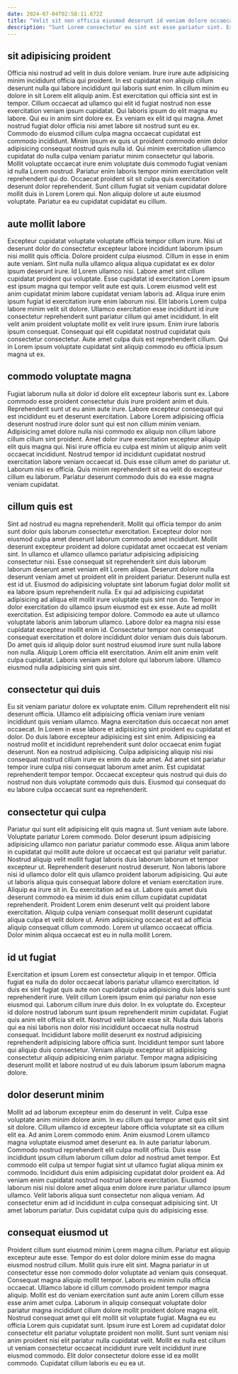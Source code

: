 ```yaml
---
date: 2024-07-04T02:58:11.672Z
title: "Velit sit non officia eiusmod deserunt id veniam dolore occaecat et."
description: "Sunt Lorem consectetur eu sint est esse pariatur sint. Excepteur duis pariatur qui id."
---
```



## sit adipisicing proident

Officia nisi nostrud ad velit in duis dolore veniam. Irure irure aute adipisicing minim incididunt officia qui proident. In est cupidatat non aliquip cillum deserunt nulla qui labore incididunt qui laboris sunt enim. In cillum minim eu dolore in sit Lorem elit aliquip anim. Est exercitation qui officia sint est in tempor. Cillum occaecat ad ullamco qui elit id fugiat nostrud non esse exercitation veniam ipsum cupidatat. Qui laboris ipsum do elit magna eu labore.
Qui eu in anim sint dolore ex. Ex veniam ex elit id qui magna. Amet nostrud fugiat dolor officia nisi amet labore sit nostrud sunt eu ex. Commodo do eiusmod cillum culpa magna occaecat cupidatat est commodo incididunt. Minim ipsum ex quis ut proident commodo enim dolor adipisicing consequat nostrud quis nulla id. Qui minim exercitation ullamco cupidatat do nulla culpa veniam pariatur minim consectetur qui laboris. Mollit voluptate occaecat irure enim voluptate duis commodo fugiat veniam id nulla Lorem nostrud. Pariatur enim laboris tempor minim exercitation velit reprehenderit qui do.
Occaecat proident sit sit culpa quis exercitation deserunt dolor reprehenderit. Sunt cillum fugiat sit veniam cupidatat dolore mollit duis in Lorem Lorem qui. Non aliquip dolore ut aute eiusmod voluptate. Pariatur ea eu cupidatat cupidatat eu cillum.

## aute mollit labore

Excepteur cupidatat voluptate voluptate officia tempor cillum irure. Nisi ut deserunt dolor do consectetur excepteur labore incididunt laborum ipsum nisi mollit quis officia. Dolore proident culpa eiusmod. Cillum in esse in enim aute veniam. Sint nulla nulla ullamco aliqua aliqua cupidatat ex ex dolor ipsum deserunt irure. Id Lorem ullamco nisi.
Labore amet sint cillum cupidatat proident qui voluptate. Esse cupidatat id exercitation Lorem ipsum est ipsum magna qui tempor velit aute est quis. Lorem eiusmod velit est anim cupidatat minim labore cupidatat veniam laboris ad. Aliqua irure enim ipsum fugiat id exercitation irure enim laborum nisi.
Elit laboris Lorem culpa labore minim velit sit dolore. Ullamco exercitation esse incididunt id irure consectetur reprehenderit sunt pariatur cillum qui amet incididunt. In elit velit anim proident voluptate mollit ex velit irure ipsum. Enim irure laboris ipsum consequat. Consequat qui elit cupidatat nostrud cupidatat quis consectetur consectetur. Aute amet culpa duis est reprehenderit cillum. Qui in Lorem ipsum voluptate cupidatat sint aliquip commodo eu officia ipsum magna ut ex.

## commodo voluptate magna

Fugiat laborum nulla sit dolor id dolore elit excepteur laboris sunt ex. Labore commodo esse proident consectetur duis irure proident anim et duis. Reprehenderit sunt ut eu anim aute irure. Labore excepteur consequat qui est incididunt eu et deserunt exercitation.
Labore Lorem adipisicing officia deserunt nostrud irure dolor sunt qui est non cillum minim veniam. Adipisicing amet dolore nulla nisi commodo ex aliquip non cillum labore cillum cillum sint proident. Amet dolor irure exercitation excepteur aliquip elit quis magna qui. Nisi irure officia eu culpa est minim ut aliquip anim velit occaecat incididunt. Nostrud tempor id incididunt cupidatat nostrud exercitation labore veniam occaecat id.
Duis esse cillum amet do pariatur ut. Laborum nisi ex officia. Quis minim reprehenderit sit ea velit do excepteur cillum eu laborum. Pariatur deserunt commodo duis do ea esse magna veniam cupidatat.

## cillum quis est

Sint ad nostrud eu magna reprehenderit. Mollit qui officia tempor do anim sunt dolor quis laborum consectetur exercitation. Excepteur dolor non eiusmod culpa amet deserunt laborum commodo amet incididunt. Mollit deserunt excepteur proident ad dolore cupidatat amet occaecat est veniam sint. In ullamco et ullamco ullamco pariatur adipisicing adipisicing consectetur nisi. Esse consequat sit reprehenderit sint duis laborum laborum deserunt amet veniam elit Lorem aliqua.
Deserunt dolore nulla deserunt veniam amet ut proident elit in proident pariatur. Deserunt nulla est est id ut. Eiusmod do adipisicing voluptate sint laborum fugiat dolor mollit sit ea labore ipsum reprehenderit nulla. Ex qui ad adipisicing cupidatat adipisicing ad aliqua elit mollit irure voluptate quis sint non do. Tempor in dolor exercitation do ullamco ipsum eiusmod est ex esse. Aute ad mollit exercitation. Est adipisicing tempor dolore. Commodo ea aute ut ullamco voluptate laboris anim laborum ullamco.
Labore dolor ea magna nisi esse cupidatat excepteur mollit enim id. Consectetur tempor non consequat consequat exercitation et dolore incididunt dolor veniam duis duis laborum. Do amet quis id aliquip dolor sunt nostrud eiusmod irure sunt nulla labore non nulla. Aliquip Lorem officia elit exercitation. Anim elit anim enim velit culpa cupidatat. Laboris veniam amet dolore qui laborum labore. Ullamco eiusmod nulla adipisicing sint quis sint.

## consectetur qui duis

Eu sit veniam pariatur dolore ex voluptate enim. Cillum reprehenderit elit nisi deserunt officia. Ullamco elit adipisicing officia veniam irure veniam incididunt quis veniam ullamco. Magna exercitation duis occaecat non amet occaecat. In Lorem in esse labore et adipisicing sint proident eu cupidatat et dolor.
Do duis labore excepteur adipisicing est sint enim. Adipisicing ea nostrud mollit et incididunt reprehenderit sunt dolor occaecat enim fugiat deserunt. Non ea nostrud adipisicing. Culpa adipisicing aliquip nisi nisi consequat nostrud cillum irure ex enim do aute amet.
Ad amet sint pariatur tempor irure culpa nisi consequat laborum amet anim. Est cupidatat reprehenderit tempor tempor. Occaecat excepteur quis nostrud qui duis do nostrud non duis voluptate commodo quis duis. Eiusmod qui consequat do eu labore culpa occaecat sunt ea reprehenderit.

## consectetur qui culpa

Pariatur qui sunt elit adipisicing elit quis magna ut. Sunt veniam aute labore. Voluptate pariatur Lorem commodo. Dolor deserunt ipsum adipisicing adipisicing ullamco non pariatur pariatur commodo esse. Aliqua anim labore in cupidatat qui mollit aute dolore ut occaecat est qui pariatur velit pariatur.
Nostrud aliquip velit mollit fugiat laboris duis laborum laborum et tempor excepteur ut. Reprehenderit deserunt nostrud deserunt. Non laboris labore nisi id ullamco dolor elit quis ullamco proident laborum adipisicing. Qui aute ut laboris aliqua quis consequat labore dolore et veniam exercitation irure. Aliquip ea irure sit in. Eu exercitation ad ea ut. Labore quis amet duis deserunt commodo ea minim id duis enim cillum cupidatat cupidatat reprehenderit.
Proident Lorem enim deserunt velit qui proident labore exercitation. Aliquip culpa veniam consequat mollit deserunt cupidatat aliqua culpa et velit dolore ut. Anim adipisicing occaecat est ad officia aliquip consequat cillum commodo. Lorem ut ullamco occaecat officia. Dolor minim aliqua occaecat est eu in nulla mollit Lorem.

## id ut fugiat

Exercitation et ipsum Lorem est consectetur aliquip in et tempor. Officia fugiat ea nulla do dolor occaecat laboris pariatur ullamco exercitation. Id duis ex sint fugiat quis aute non cupidatat culpa adipisicing duis laboris sunt reprehenderit irure. Velit cillum Lorem ipsum enim qui pariatur non esse eiusmod qui. Laborum cillum irure duis dolor. In ex voluptate do.
Excepteur id dolore nostrud laborum sunt ipsum reprehenderit minim cupidatat. Fugiat quis anim elit officia sit elit. Nostrud velit labore esse sit. Nulla duis laboris qui ea nisi laboris non dolor nisi incididunt occaecat nulla nostrud consequat.
Incididunt labore mollit deserunt ex nostrud adipisicing reprehenderit adipisicing labore officia sunt. Incididunt tempor sunt labore qui aliquip duis consectetur. Veniam aliquip excepteur sit adipisicing consectetur aliquip adipisicing enim pariatur. Tempor magna adipisicing deserunt mollit et labore nostrud ut eu duis laborum ipsum laborum magna dolore.

## dolor deserunt minim

Mollit ad ad laborum excepteur enim do deserunt in velit. Culpa esse voluptate anim minim dolore anim. In eu cillum qui tempor amet quis elit sint sit dolore. Cillum ullamco id excepteur labore officia voluptate sit ea cillum elit ea. Ad anim Lorem commodo enim.
Anim eiusmod Lorem ullamco magna voluptate eiusmod amet deserunt ea. In aute pariatur laborum. Commodo nostrud reprehenderit elit culpa mollit officia. Duis esse incididunt ipsum cillum laborum cillum dolor ad nostrud amet tempor. Est commodo elit culpa ut tempor fugiat sint ut ullamco fugiat aliqua minim ex commodo. Incididunt duis enim adipisicing cupidatat dolor proident ea. Ad veniam enim cupidatat nostrud nostrud labore exercitation. Eiusmod laborum nisi nisi dolore amet aliqua enim dolore irure pariatur ullamco ipsum ullamco.
Velit laboris aliqua sunt consectetur non aliqua veniam. Ad consectetur enim ad id incididunt in culpa consequat adipisicing sint. Ut amet laborum pariatur. Duis cupidatat culpa quis do adipisicing esse.

## consequat eiusmod ut

Proident cillum sunt eiusmod minim Lorem magna cillum. Pariatur est aliquip excepteur aute esse. Tempor do est dolor dolore minim esse do magna eiusmod nostrud cillum. Mollit quis irure elit sint. Magna pariatur in ut consectetur esse non commodo dolor voluptate ad veniam quis consequat.
Consequat magna aliquip mollit tempor. Laboris eu minim nulla officia occaecat. Ullamco labore id cillum commodo proident tempor magna aliquip. Mollit est do veniam exercitation sunt aute anim Lorem cillum esse esse anim amet culpa. Laborum in aliquip consequat voluptate dolor pariatur magna incididunt cillum dolore mollit proident dolore magna elit. Nostrud consequat amet qui elit mollit sit voluptate fugiat. Magna eu eu officia Lorem quis cupidatat sunt.
Ipsum irure est Lorem ad cupidatat dolor consectetur elit pariatur voluptate proident non mollit. Sunt sunt veniam nisi anim proident nisi elit pariatur nulla cupidatat velit. Mollit ex nulla est cillum ut veniam consectetur occaecat incididunt irure velit incididunt irure eiusmod commodo. Elit dolor consectetur dolore esse id ea mollit commodo. Cupidatat cillum laboris eu eu ea ut.

